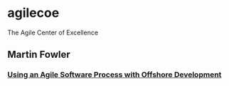 # agilecoe
The Agile Center of Excellence

## Martin Fowler
### [Using an Agile Software Process with Offshore Development](https://martinfowler.com/articles/agileOffshore.html)
